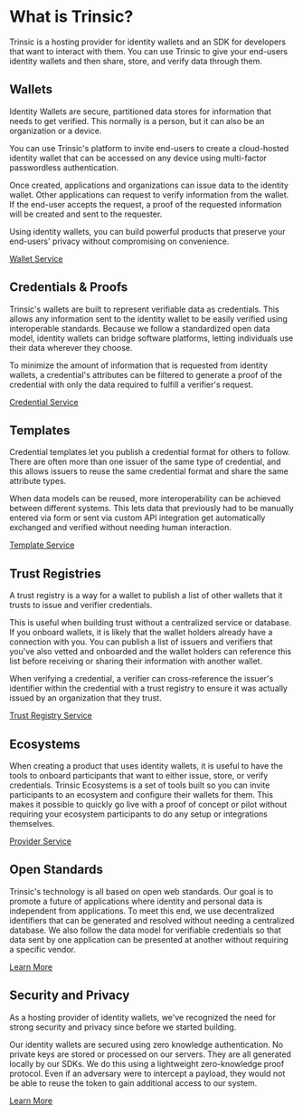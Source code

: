 # What is Trinsic?

Trinsic is a hosting provider for identity wallets and an SDK for developers that want to interact with them.
You can use Trinsic to give your end-users identity wallets and then share, store, and verify data through them.

## Wallets
Identity Wallets are secure, partitioned data stores for information that needs to get verified. This normally is a person, but it can also be an organization or a device. 

You can use Trinsic's platform to invite end-users to create a cloud-hosted identity wallet that can be accessed on any device using multi-factor passwordless authentication. 

Once created, applications and organizations can issue data to the identity wallet. Other applications can request to verify information from the wallet. If the end-user accepts the request, a proof of the requested information will be created and sent to the requester. 

Using identity wallets, you can build powerful products that preserve your end-users' privacy without compromising on convenience.

[Wallet Service](../../reference/services/wallet-service/)
## Credentials & Proofs
Trinsic's wallets are built to represent verifiable data as credentials. This allows any information sent to the identity wallet to be easily verified using interoperable standards. Because we follow a standardized open data model, identity wallets can bridge software platforms, letting individuals use their data wherever they choose. 

To minimize the amount of information that is requested from identity wallets, a credential's attributes can be filtered to generate a proof of the credential with only the data required to fulfill a verifier's request.

[Credential Service](../../reference/services/credential-service/)
## Templates
Credential templates let you publish a credential format for others to follow. There are often more than one issuer of the same type of credential, and this allows issuers to reuse the same credential format and share the same attribute types. 

When data models can be reused, more interoperability can be achieved between different systems. This lets data that previously had to be manually entered via form or sent via custom API integration get automatically exchanged and verified without needing human interaction. 

[Template Service](../../reference/services/template-service/)

## Trust Registries
A trust registry is a way for a wallet to publish a list of other wallets that it trusts to issue and verifier credentials. 

This is useful when building trust without a centralized service or database. If you onboard wallets, it is likely that the wallet holders already have a connection with you. You can publish a list of issuers and verifiers that you've also vetted and onboarded and the wallet holders can reference this list before receiving or sharing their information with another wallet.

When verifying a credential, a verifier can cross-reference the issuer's identifier within the credential with a trust registry to ensure it was actually issued by an organization that they trust.

[Trust Registry Service](../../reference/services/trust-registry-service/)

## Ecosystems
When creating a product that uses identity wallets, it is useful to have the tools to onboard participants that want to either issue, store, or verify credentials. Trinsic Ecosystems is a set of tools built so you can invite participants to an ecosystem and configure their wallets for them. This makes it possible to quickly go live with a proof of concept or pilot without requiring your ecosystem participants to do any setup or integrations themselves.

[Provider Service](../../reference/services/provider-service/)
## Open Standards
Trinsic's technology is all based on open web standards. Our goal is to promote a future of applications where identity and personal data is independent from applications. To meet this end, we use decentralized identifiers that can be generated and resolved without needing a centralized database. We also follow the data model for verifiable credentials so that data sent by one application can be presented at another without requiring a specific vendor. 

[Learn More](../concepts/standards/)
## Security and Privacy
As a hosting provider of identity wallets, we've recognized the need for strong security and privacy since before we started building. 

Our identity wallets are secured using zero knowledge authentication. No private keys are stored or processed on our servers. They are all generated locally by our SDKs. We do this using a lightweight zero-knowledge proof protocol. Even if an adversary were to intercept a payload, they would not be able to reuse the token to gain additional access to our system.

[Learn More](./security.md)

